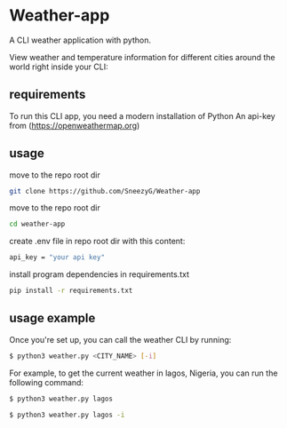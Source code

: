 # Weather-app
A CLI weather application with python.

View weather and temperature information for different cities around the world right inside your CLI:

## requirements
To run this CLI app, you need a modern installation of Python
An api-key from (https://openweathermap.org)



## usage
move to the repo root dir
  ```bash
  git clone https://github.com/SneezyG/Weather-app
  ```
  
move to the repo root dir
  ```bash
  cd weather-app
  ```

create .env file in repo root dir with this content:
  ```bash
  api_key = "your api key"
  ```
  
install program dependencies in requirements.txt
  ```bash
  pip install -r requirements.txt
  ```
  
  
## usage example
Once you're set up, you can call the weather CLI by running:

```bash
$ python3 weather.py <CITY_NAME> [-i]
```

For example, to get the current weather in lagos, Nigeria, you can run the following command:

```bash
$ python3 weather.py lagos
```
```bash
$ python3 weather.py lagos -i
```


